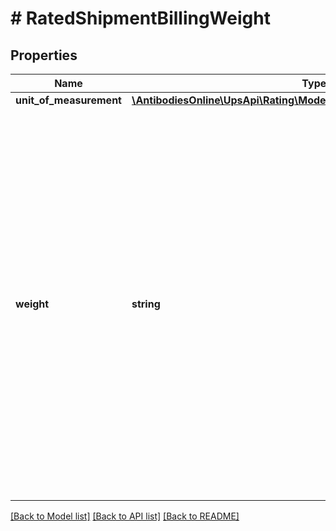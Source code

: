# # RatedShipmentBillingWeight

## Properties

Name | Type | Description | Notes
------------ | ------------- | ------------- | -------------
**unit_of_measurement** | [**\AntibodiesOnline\UpsApi\Rating\Model\BillingWeightUnitOfMeasurement**](BillingWeightUnitOfMeasurement.md) |  |
**weight** | **string** | The value for the billable weight associated with the package.  When using a negotiated divisor different from the published UPS divisor (139 for inches and 5,000 for cm), the weight returned is based on the published divisor. Rates, however, are based on the negotiated divisor. |

[[Back to Model list]](../../README.md#models) [[Back to API list]](../../README.md#endpoints) [[Back to README]](../../README.md)
